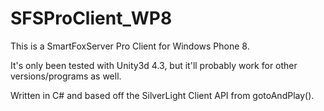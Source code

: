SFSProClient_WP8
================

This is a SmartFoxServer Pro Client for Windows Phone 8. 

It's only been tested with Unity3d 4.3, but it'll probably work for other versions/programs as well.

Written in C# and based off the SilverLight Client API from gotoAndPlay().
